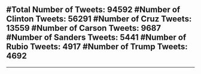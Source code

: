 #Total Number of Tweets: 94592 
#Number of Clinton Tweets: 56291
#Number of Cruz Tweets: 13559
#Number of Carson Tweets: 9687
#Number of Sanders Tweets: 5441
#Number of Rubio Tweets: 4917
#Number of Trump Tweets: 4692
---
---

